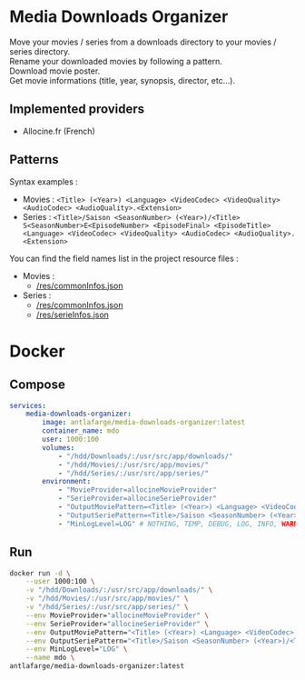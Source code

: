 Media Downloads Organizer
=========================

Move your movies / series from a downloads directory to your movies / series directory.  
Rename your downloaded movies by following a pattern.  
Download movie poster.  
Get movie informations (title, year, synopsis, director, etc...).

## Implemented providers

- Allocine.fr (French)

## Patterns

Syntax examples :
- Movies : `<Title> (<Year>) <Language> <VideoCodec> <VideoQuality> <AudioCodec> <AudioQuality>.<Extension>`
- Series : `<Title>/Saison <SeasonNumber> (<Year>)/<Title> S<SeasonNumber>E<EpisodeNumber> <EpisodeFinal> <EpisodeTitle> <Language> <VideoCodec> <VideoQuality> <AudioCodec> <AudioQuality>.<Extension>`

You can find the field names list in the project resource files :
- Movies :
    - [/res/commonInfos.json](https://github.com/antlafarge/media-downloads-organizer/blob/main/res/commonInfos.json)
- Series :
    - [/res/commonInfos.json](https://github.com/antlafarge/media-downloads-organizer/blob/main/res/commonInfos.json)
    - [/res/serieInfos.json](https://github.com/antlafarge/media-downloads-organizer/blob/main/res/serieInfos.json)

# Docker

## Compose

```yml
services:
    media-downloads-organizer:
        image: antlafarge/media-downloads-organizer:latest
        container_name: mdo
        user: 1000:100
        volumes:
            - "/hdd/Downloads/:/usr/src/app/downloads/"
            - "/hdd/Movies/:/usr/src/app/movies/"
            - "/hdd/Series/:/usr/src/app/series/"
        environment:
            - "MovieProvider=allocineMovieProvider"
            - "SerieProvider=allocineSerieProvider"
            - "OutputMoviePattern=<Title> (<Year>) <Language> <VideoCodec> <VideoQuality> <AudioCodec> <AudioQuality>.<Extension>"
            - "OutputSeriePattern=<Title>/Saison <SeasonNumber> (<Year>)/<Title> S<SeasonNumber>E<EpisodeNumber> <EpisodeFinal> <EpisodeTitle> <Language> <VideoCodec> <VideoQuality> <AudioCodec> <AudioQuality>.<Extension>"
            - "MinLogLevel=LOG" # NOTHING, TEMP, DEBUG, LOG, INFO, WARNING or ERROR
```

## Run

```bash
docker run -d \
    --user 1000:100 \
    -v "/hdd/Downloads/:/usr/src/app/downloads/" \
    -v "/hdd/Movies/:/usr/src/app/movies/" \
    -v "/hdd/Series/:/usr/src/app/series/" \
    --env MovieProvider="allocineMovieProvider" \
    --env SerieProvider="allocineSerieProvider" \
    --env OutputMoviePattern="<Title> (<Year>) <Language> <VideoCodec> <VideoQuality> <AudioCodec> <AudioQuality>.<Extension>" \
    --env OutputSeriePattern="<Title>/Saison <SeasonNumber> (<Year>)/<Title> S<SeasonNumber>E<EpisodeNumber> <EpisodeFinal> <EpisodeTitle> <Language> <VideoCodec> <VideoQuality> <AudioCodec> <AudioQuality>.<Extension>" \
    --env MinLogLevel="LOG" \
    --name mdo \
antlafarge/media-downloads-organizer:latest
```
